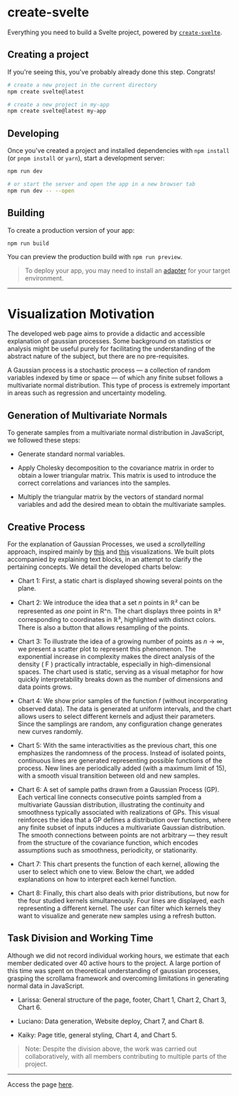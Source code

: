 # create-svelte

Everything you need to build a Svelte project, powered by [`create-svelte`](https://github.com/sveltejs/kit/tree/master/packages/create-svelte).

## Creating a project

If you're seeing this, you've probably already done this step. Congrats!

```bash
# create a new project in the current directory
npm create svelte@latest

# create a new project in my-app
npm create svelte@latest my-app
```

## Developing

Once you've created a project and installed dependencies with `npm install` (or `pnpm install` or `yarn`), start a development server:

```bash
npm run dev

# or start the server and open the app in a new browser tab
npm run dev -- --open
```

## Building

To create a production version of your app:

```bash
npm run build
```

You can preview the production build with `npm run preview`.

> To deploy your app, you may need to install an [adapter](https://kit.svelte.dev/docs/adapters) for your target environment.

---

# Visualization Motivation
The developed web page aims to provide a didactic and accessible explanation of gaussian processes. Some background on statistics or analysis might be useful purely for facilitating the understanding of the abstract nature of the subject, but there are no pre-requisites.

A Gaussian process is a stochastic process — a collection of random variables indexed by time or space — of which any finite subset follows a multivariate normal distribution. This type of process is extremely important in areas such as regression and uncertainty modeling.

## Generation of Multivariate Normals
To generate samples from a multivariate normal distribution in JavaScript, we followed these steps:

- Generate standard normal variables.

- Apply Cholesky decomposition to the covariance matrix in order to obtain a lower triangular matrix. This matrix is used to introduce the correct correlations and variances into the samples.

- Multiply the triangular matrix by the vectors of standard normal variables and add the desired mean to obtain the multivariate samples.

## Creative Process
For the explanation of Gaussian Processes, we used a _scrollytelling_ approach, inspired mainly by [this](https://mathisonian.github.io/kde/) and [this](https://github.com/yizhe-ang/k-means-explorable/tree/main) visualizations. We built plots accompanied by explaining text blocks, in an attempt to clarify the pertaining concepts. We detail the developed charts below:

- Chart 1: First, a static chart is displayed showing several points on the plane.

- Chart 2: We introduce the idea that a set _n_ points in ℝ² can be represented as _one_ point in R^n. The chart displays three points in ℝ² corresponding to coordinates in ℝ³, highlighted with distinct colors. There is also a button that allows resampling of the points.

- Chart 3: To illustrate the idea of a growing number of points as _n_ → ∞, we present a scatter plot to represent this phenomenon. The exponential increase in complexity makes the direct analysis of the density \( F \) practically intractable, especially in high-dimensional spaces. The chart used is static, serving as a visual metaphor for how quickly interpretability breaks down as the number of dimensions and data points grows.

- Chart 4: We show prior samples of the function 𝑓 (without incorporating observed data). The data is generated at uniform intervals, and the chart allows users to select different kernels and adjust their parameters. Since the samplings are random, any configuration change generates new curves randomly.

- Chart 5: With the same interactivities as the previous chart, this one emphasizes the randomness of the process. Instead of isolated points, continuous lines are generated representing possible functions of the process. New lines are periodically added (with a maximum limit of 15), with a smooth visual transition between old and new samples.

- Chart 6: A set of sample paths drawn from a Gaussian Process (GP). Each vertical line connects consecutive points sampled from a multivariate Gaussian distribution, illustrating the continuity and smoothness typically associated with realizations of GPs. This visual reinforces the idea that a GP defines a distribution over functions, where any finite subset of inputs induces a multivariate Gaussian distribution. The smooth connections between points are not arbitrary — they result from the structure of the covariance function, which encodes assumptions such as smoothness, periodicity, or stationarity.

- Chart 7: This chart presents the function of each kernel, allowing the user to select which one to view. Below the chart, we added explanations on how to interpret each kernel function.

- Chart 8: Finally, this chart also deals with prior distributions, but now for the four studied kernels simultaneously. Four lines are displayed, each representing a different kernel. The user can filter which kernels they want to visualize and generate new samples using a refresh button.

## Task Division and Working Time
Although we did not record individual working hours, we estimate that each member dedicated over 40 active hours to the project. A large portion of this time was spent on theoretical understanding of gaussian processes, grasping the scrollama framework and overcoming limitations in generating normal data in JavaScript.

- Larissa: General structure of the page, footer, Chart 1, Chart 2, Chart 3, Chart 6. 

- Luciano: Data generation, Website deploy, Chart 7, and Chart 8.

- Kaiky: Page title, general styling, Chart 4, and Chart 5.

> Note: Despite the division above, the work was carried out collaboratively, with all members contributing to multiple parts of the project.

---

Access the page [here](https://fgv-vis-2025.github.io/tarefa-4-gaussian-processes/).
